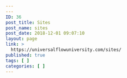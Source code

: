 ```yaml
---
---
ID: 36
post_title: Sites
post_name: sites
post_date: 2018-12-01 09:07:10
layout: page
link: >
  https://universalflowuniversity.com/sites/
published: true
tags: [ ]
categories: [ ]
---
```


